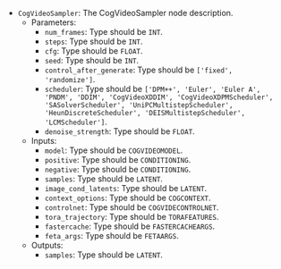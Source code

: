- `CogVideoSampler`: The CogVideoSampler node description.
    - Parameters:
        - `num_frames`: Type should be `INT`.
        - `steps`: Type should be `INT`.
        - `cfg`: Type should be `FLOAT`.
        - `seed`: Type should be `INT`.
        - `control_after_generate`: Type should be `['fixed', 'randomize']`.
        - `scheduler`: Type should be `['DPM++', 'Euler', 'Euler A', 'PNDM', 'DDIM', 'CogVideoXDDIM', 'CogVideoXDPMScheduler', 'SASolverScheduler', 'UniPCMultistepScheduler', 'HeunDiscreteScheduler', 'DEISMultistepScheduler', 'LCMScheduler']`.
        - `denoise_strength`: Type should be `FLOAT`.
    - Inputs:
        - `model`: Type should be `COGVIDEOMODEL`.
        - `positive`: Type should be `CONDITIONING`.
        - `negative`: Type should be `CONDITIONING`.
        - `samples`: Type should be `LATENT`.
        - `image_cond_latents`: Type should be `LATENT`.
        - `context_options`: Type should be `COGCONTEXT`.
        - `controlnet`: Type should be `COGVIDECONTROLNET`.
        - `tora_trajectory`: Type should be `TORAFEATURES`.
        - `fastercache`: Type should be `FASTERCACHEARGS`.
        - `feta_args`: Type should be `FETAARGS`.
    - Outputs:
        - `samples`: Type should be `LATENT`.
